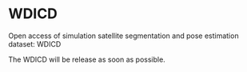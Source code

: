 # WDICD

Open access of simulation satellite segmentation and pose estimation dataset: WDICD

The WDICD will be release as soon as possible.
